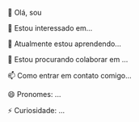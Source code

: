 👋 Olá, sou 

👀 Estou interessado em...

🌱 Atualmente estou aprendendo...

💞️ Estou procurando colaborar em ...

📫 Como entrar em contato comigo...

😄 Pronomes: ...

⚡ Curiosidade: ...
